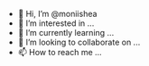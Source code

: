 - 👋 Hi, I’m @moniishea
- 👀 I’m interested in ...
- 🌱 I’m currently learning ...
- 💞️ I’m looking to collaborate on ...
- 📫 How to reach me ...

<!---
moniishea/moniishea is a ✨ special ✨ repository because its `README.md` (this file) appears on your GitHub profile.
You can click the Preview link to take a look at your changes.
--->
